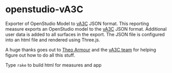 # openstudio-vA3C

Exporter of OpenStudio Model to [vA3C](http://va3c.github.io/) JSON format.  This reporting measure exports an OpenStudio model to the [vA3C](http://va3c.github.io/) JSON format.  Additional user data is added to all surfaces in the export.  The JSON file is configured into an html file and rendered using Three.js.  

A huge thanks goes out to [Theo Armour](https://github.com/theo-armour) and the [vA3C team](http://va3c.github.io/) for helping figure out how to do all this stuff.

Type `rake` to build html for measures and app